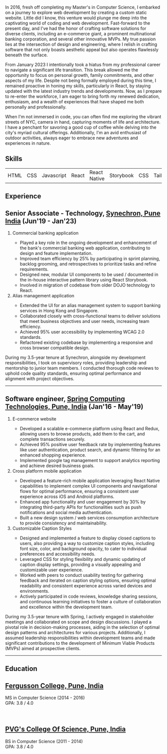 <section id="about" class="about">
  <p>
    In 2016, fresh off completing my Master's in Computer Science, I embarked on a journey to explore web development by creating a custom static website. Little did I know, this venture would plunge me deep into the captivating world of coding and web development. Fast-forward to the present day, and I've had the honor of crafting software solutions for diverse clients, including an e-commerce giant, a prominent multinational banking corporation, and several other innovative MVPs. My true passion lies at the intersection of design and engineering, where I relish in crafting software that not only boasts aesthetic appeal but also operates flawlessly beneath the surface.
  </p>
  
  <p>
  From January 2023 I intentionally took a hiatus from my professional career to navigate a significant life transition. This break allowed me the opportunity to focus on personal growth, family commitments, and other aspects of my life. Despite not being formally employed during this time, I remained proactive in honing my skills, particularly in React, by staying updated with the latest industry trends and developments. Now, as I prepare to re-enter the workforce, I am eager to bring forth my renewed dedication, enthusiasm, and a wealth of experiences that have shaped me both personally and professionally.
</p>

  <p>
    When I'm not immersed in code, you can often find me exploring the vibrant streets of NYC, camera in hand, capturing moments of life and architecture. I have a penchant for savoring a good cup of coffee while delving into the city's myriad cultural offerings. Additionally, I'm an avid enthusiast of outdoor activities, always eager to embrace new adventures and experiences in nature.
  </p>
</section>

<section id="skills" class="skills">
  <h1>Skills</h1>
  <table>
    <tbody>
      <tr>
        <td>HTML</td>
        <td>CSS</td>
        <td>Javascript</td>
        <td>React</td>
        <td>React Native</td>
        <td>Storybook</td>
        <td>CSS</td>
        <td>Tailwind</td>
        <td>Vite</td>
        <td>Webpack</td>
        <td>Jest</td>
        <td>Flexbox</td>
        <td>Bootstrap</td>
      </tr>
    </tbody>
  </table>
</section>

<section id="experience" class="experience">
 <h1>Experience</h1>
    <h2>Senior Associate - Technology, <a href="https://www.synechron.com/" target="_blank">Synechron, Pune India</a> (Jun'19 - Jan'23)</h2>
    <ol>
      <li>Commercial banking application</li>
      <ul>
        <li>Played a key role in the ongoing development and enhancement of the bank's commercial banking web application, contributing to design and feature implementation.</li>
        <li>Improved team efficiency by 25% by participating in sprint planning, backlog grooming, and retrospectives to prioritize tasks and refine requirements.</li>
        <li>Designed new, modular UI components to be used / documented in the in-house interactive pattern library using React Storybook.</li>
        <li>Involved in migration of codebase from older DOJO technology to React.</li>
      </ul>
      <li>Alias management application</li>
      <ul>
        <li>Extended the UI for an alias management system to support banking services in Hong Kong and Singapore.</li>
        <li>Collaborated closely with cross-functional teams to deliver solutions that meet business objectives and user needs, increasing team efficiency.</li>
        <li>Achieved 95% user accessibility by implementing WCAG 2.0 standards.</li>
        <li>Refactored existing codebase by implementing a responsive and cross browser compatible design.</li>
      </ul>
    </ol>
 <span class="experience-summary">
   During my 3.5-year tenure at Synechron, alongside my development responsibilities, I took on supervisory roles, providing leadership and mentorship to junior team members. I conducted thorough code reviews to uphold code quality standards, ensuring optimal performance and alignment with project objectives.
 </span>
  
<hr />

<h2>Software engineer, <a href="https://springct.net/" target="_blank">Spring Computing Technologies, Pune, India</a> (Jan'16 - May'19)</h2>
      <ol>
      <li>E-commerce website</li>
        <ul>
          <li>Developed a scalable e-commerce platform using React and Redux, allowing users to browse products, add them to the cart, and complete transactions securely.</li>
          <li>Achieved 95% positive user feedback rate by implementing features like user authentication, product search, and dynamic filtering for an enhanced shopping experience.</li>
          <li>Implemented google tag management to support analytics reporting and achieve desired business goals.</li>
        </ul>
      <li>Cross platform mobile application</li>
      <ul>
        <li>Developed a feature-rich mobile application leveraging React Native capabilities to implement complex UI components and navigational flows for optimal performance, ensuring a consistent user experience across iOS and Android platforms.</li>
        <li>Enhanced app functionality and user engagement by 30% by integrating third-party APIs for functionalities such as push notifications and social media authentication.</li>
        <li>Built a new design system / web services consumption architecture to provide
consistency and maintainability.</li>
      </ul>
        <li>Customizable Caption Styles</li>
       <ul>
         <li>Designed and implemented a feature to display closed captions to users, also providing a way to customize caption styles, including font size, color, and background opacity, to cater to individual preferences and accessibility needs.</li>
         <li>Leveraged CSS for styling flexibility and dynamic updating of caption display settings, providing a visually appealing and customizable user experience.</li>
         <li>Worked with peers to conduct usability testing for gathering feedback and iterated on caption styling options, ensuring optimal readability and consistent experience across varied devices and environments.</li>
         <li>Actively participated in code reviews, knowledge sharing sessions, and continuous learning initiatives to foster a culture of collaboration and excellence within the development team.</li>
       </ul>
      </ol>
 <span class="experience-summary">
    During my 3.5-year tenure with Spring, I actively engaged in stakeholder meetings and collaborated on scope and design discussions. I played a pivotal role in decision-making processes, aiding in the selection of optimal design patterns and architectures for various projects. Additionally, I assumed leadership responsibilities within development teams and made significant contributions to the development of Minimum Viable Products (MVPs) aimed at prospective clients.
  </span>
</section>

 <hr />
 
<section id="education" class="education">
 <h1>Education</h1>
  <h2><a href="https://www.fergusson.edu/" target="_blank">Fergusson College, Pune, India</a></h2>
  MS in Computer Science (2014 - 2016) <br /> GPA: 3.8 / 4.0
  <br /><br /><br />
  <h2><a href="https://pvgcosc.ac.in/" target="_blank">PVG's College Of Science, Pune, India</a></h2>
  BS in Computer Science (2011 - 2014) <br /> GPA: 3.8 / 4.0
</section>
